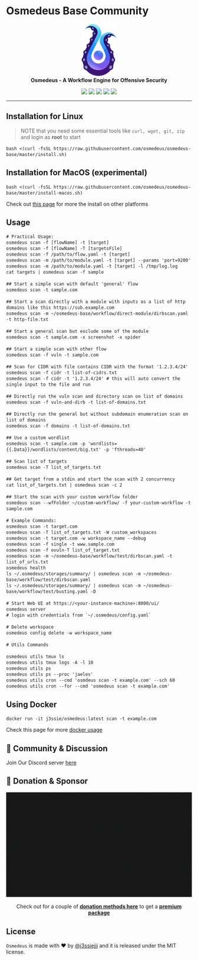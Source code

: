 # Osmedeus Base Community

<p align="center">
  <img alt="Osmedeus" src="https://raw.githubusercontent.com/osmedeus/assets/main/logo-transparent.png" height="140" />
  <br />
  <strong>Osmedeus - A Workflow Engine for Offensive Security</strong>

  <p align="center">
  <a href="https://docs.osmedeus.org/"><img src="https://img.shields.io/badge/Documentation-0078D4?style=for-the-badge&logo=GitBook&logoColor=39ff14&labelColor=black&color=black"></a>
  <a href="https://docs.osmedeus.org/donation/"><img src="https://img.shields.io/badge/Sponsors-0078D4?style=for-the-badge&logo=GitHub-Sponsors&logoColor=39ff14&labelColor=black&color=black"></a>
  <a href="https://twitter.com/OsmedeusEngine"><img src="https://img.shields.io/badge/%40OsmedeusEngine-0078D4?style=for-the-badge&logo=Twitter&logoColor=39ff14&labelColor=black&color=black"></a>
  <a href="https://discord.gg/gy4SWhpaPU"><img src="https://img.shields.io/badge/Discord%20Server-0078D4?style=for-the-badge&logo=Discord&logoColor=39ff14&labelColor=black&color=black"></a>
  <a href="https://discord.gg/gy4SWhpaPU"><img src="https://img.shields.io/github/release/j3ssie/osmedeus?style=for-the-badge&labelColor=black&color=2fc414&logo=Github"></a>
  </p>
</p>

***

## Installation for Linux

> NOTE that you need some essential tools like `curl, wget, git, zip` and login as **root** to start

```shell
bash <(curl -fsSL https://raw.githubusercontent.com/osmedeus/osmedeus-base/master/install.sh)
```

## Installation for MacOS (experimental)

```shell
bash <(curl -fsSL https://raw.githubusercontent.com/osmedeus/osmedeus-base/master/install-macos.sh)
```

Check out [this page](https://docs.osmedeus.org/installation/) for more the install on other platforms


## Usage

```shell
# Practical Usage:
osmedeus scan -f [flowName] -t [target]
osmedeus scan -f [flowName] -T [targetsFile]
osmedeus scan -f /path/to/flow.yaml -t [target]
osmedeus scan -m /path/to/module.yaml -t [target] --params 'port=9200'
osmedeus scan -m /path/to/module.yaml -t [target] -l /tmp/log.log
cat targets | osmedeus scan -f sample

## Start a simple scan with default 'general' flow
osmedeus scan -t sample.com

## Start a scan directly with a module with inputs as a list of http domains like this https://sub.example.com
osmedeus scan -m ~/osmedeus-base/workflow/direct-module/dirbscan.yaml -t http-file.txt

## Start a general scan but exclude some of the module
osmedeus scan -t sample.com -x screenshot -x spider

## Start a simple scan with other flow
osmedeus scan -f vuln -t sample.com

## Scan for CIDR with file contains CIDR with the format '1.2.3.4/24'
osmedeus scan -f cidr -t list-of-cidrs.txt
osmedeus scan -f cidr -t '1.2.3.4/24' # this will auto convert the single input to the file and run

## Directly run the vuln scan and directory scan on list of domains
osmedeus scan -f vuln-and-dirb -t list-of-domains.txt

## Directly run the general but without subdomain enumeration scan on list of domains
osmedeus scan -f domains -t list-of-domains.txt

## Use a custom wordlist
osmedeus scan -t sample.com -p 'wordlists={{.Data}}/wordlists/content/big.txt' -p 'fthreads=40'

## Scan list of targets
osmedeus scan -T list_of_targets.txt

## Get target from a stdin and start the scan with 2 concurrency
cat list_of_targets.txt | osmedeus scan -c 2

## Start the scan with your custom workflow folder
osmedeus scan --wfFolder ~/custom-workflow/ -f your-custom-workflow -t sample.com

# Example Commands:
osmedeus scan -t target.com
osmedeus scan -T list_of_targets.txt -W custom_workspaces
osmedeus scan -t target.com -w workspace_name --debug
osmedeus scan -f single -t www.sample.com
osmedeus scan -f ovuln-T list_of_target.txt
osmedeus scan -m ~/osmedeus-base/workflow/test/dirbscan.yaml -t list_of_urls.txt
osmedeus health
ls ~/.osmedeus/storages/summary/ | osmedeus scan -m ~/osmedeus-base/workflow/test/dirbscan.yaml
ls ~/.osmedeus/storages/summary/ | osmedeus scan -m ~/osmedeus-base/workflow/test/busting.yaml -D

# Start Web UI at https://<your-instance-machine>:8000/ui/
osmedeus server
# login with credentials from `~/.osmedeus/config.yaml`

# Delete workspace
osmedeus config delete -w workspace_name

# Utils Commands

osmedeus utils tmux ls
osmedeus utils tmux logs -A -l 10
osmedeus utils ps
osmedeus utils ps --proc 'jaeles'
osmedeus utils cron --cmd 'osmdeus scan -t example.com' --sch 60
osmedeus utils cron --for --cmd 'osmedeus scan -t example.com'
```

## Using Docker

```shell
docker run -it j3ssie/osmedeus:latest scan -t example.com
```

Check this page for more [docker usage](https://docs.osmedeus.org/installation/using-docker/)

## 💬 Community & Discussion

Join Our Discord server [here](https://discord.gg/gy4SWhpaPU)

## 💎 Donation & Sponsor

<p align="center">
 <img alt="Osmedeus" src="https://raw.githubusercontent.com/osmedeus/assets/main/premium-package.gif" />

 <p align="center"> Check out for a couple of <strong><a href="https://docs.osmedeus.org/donation/">donation methods here</a></strong> to get a <strong><a href="https://docs.osmedeus.org/premium/">premium package</a></strong><p>
</p>


## License

`Osmedeus` is made with ♥ by [@j3ssiejjj](https://twitter.com/j3ssiejjj) and it is released under the MIT license.
